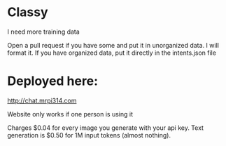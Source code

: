 # Classy
I need more training data

Open a pull request if you have some and put it in unorganized data. I will format it. If you have organized data, put it directly in the intents.json file
# Deployed here:
http://chat.mrpi314.com

Website only works if one person is using it

Charges $0.04 for every image you generate with your api key. Text generation is $0.50 for 1M input tokens (almost nothing).
